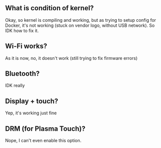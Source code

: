 ## What is condition of kernel?
Okay, so kernel is compiling and working, but as trying to setup config for Docker, it's not working (stuck on vendor logo, without USB network). So IDK how to fix it.
## Wi-Fi works?
As it is now, no, it doesn't work (still trying to fix firmware errors)
## Bluetooth?
IDK really
## Display + touch?
Yep, it's working just fine
## DRM (for Plasma Touch)?
Nope, I can't even enable this option.

